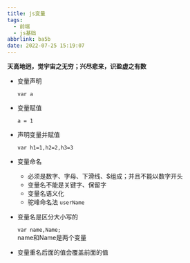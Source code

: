 ```yaml
---
title: js变量
tags:
  - 前端
  - js基础
abbrlink: ba5b
date: 2022-07-25 15:19:07
---
```

**天高地迥，觉宇宙之无穷；兴尽悲来，识盈虚之有数**
<!--more-->
- 变量声明

  `var a`

- 变量赋值

  `a = 1`

- 声明变量并赋值

  `var h1=1,h2=2,h3=3`

- 变量命名
  - 必须是数字、字母、下滑线、$组成；并且不能以数字开头
  - 变量名不能是关键字、保留字
  - 变量名语义化
  - 驼峰命名法	`userName`
- 变量名是区分大小写的

  `var name,Name;`  
  name和Name是两个变量

- 变量重名后面的值会覆盖前面的值